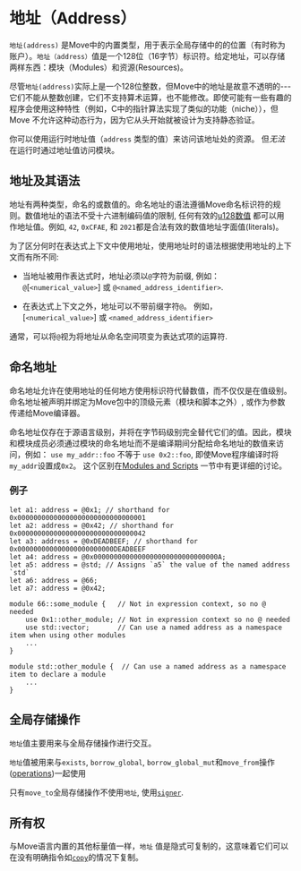 # 地址（Address）

`地址(address)` 是Move中的内置类型，用于表示全局存储中的的位置（有时称为账户）。`地址（address）`值是一个128位（16字节）标识符。给定地址，可以存储两样东西：模块（Modules）和资源(Resources)。

尽管`地址(address)`实际上是一个128位整数，但Move中的地址是故意不透明的---它们不能从整数创建，它们不支持算术运算，也不能修改。即使可能有一些有趣的程序会使用这种特性（例如，C中的指针算法实现了类似的功能（niche）），但 Move 不允许这种动态行为，因为它从头开始就被设计为支持静态验证。

你可以使用运行时地址值（`address` 类型的值）来访问该地址处的资源。 但*无法*在运行时通过地址值访问模块。

## 地址及其语法

地址有两种类型，命名的或数值的。命名地址的语法遵循Move命名标识符的规则。数值地址的语法不受十六进制编码值的限制, 任何有效的[u128数值](./integers.md) 都可以用作地址值。例如, `42`, `0xCFAE`, 和 `2021`都是合法有效的数值地址字面值(literals)。

为了区分何时在表达式上下文中使用地址，使用地址时的语法根据使用地址的上下文而有所不同:

* 当地址被用作表达式时，地址必须以`@`字符为前缀, 例如：`@`[`<numerical_value>`] 或 `@<named_address_identifier>`.

* 在表达式上下文之外，地址可以不带前缀字符`@`。 例如， [`<numerical_value>`] 或 `<named_address_identifier>`

通常，可以将`@`视为将地址从命名空间项变为表达式项的运算符.

## 命名地址

命名地址允许在使用地址的任何地方使用标识符代替数值，而不仅仅是在值级别。命名地址被声明并绑定为Move包中的顶级元素（模块和脚本之外）, 或作为参数传递给Move编译器。

命名地址仅存在于源语言级别，并将在字节码级别完全替代它们的值。因此，模块和模块成员必须通过模块的命名地址而不是编译期间分配给命名地址的数值来访问，例如：
`use my_addr::foo` 不等于 `use 0x2::foo`, 即使Move程序编译时将`my_addr`设置成`0x2`。 这个区别在[Modules and
Scripts](./modules-and-scripts.md) 一节中有更详细的讨论。

### 例子

```move
let a1: address = @0x1; // shorthand for 0x00000000000000000000000000000001
let a2: address = @0x42; // shorthand for 0x00000000000000000000000000000042
let a3: address = @0xDEADBEEF; // shorthand for 0x000000000000000000000000DEADBEEF
let a4: address = @0x0000000000000000000000000000000A;
let a5: address = @std; // Assigns `a5` the value of the named address `std`
let a6: address = @66;
let a7: address = @0x42;

module 66::some_module {   // Not in expression context, so no @ needed
    use 0x1::other_module; // Not in expression context so no @ needed
    use std::vector;       // Can use a named address as a namespace item when using other modules
    ...
}

module std::other_module {  // Can use a named address as a namespace item to declare a module
    ...
}
```

## 全局存储操作

`地址`值主要用来与全局存储操作进行交互。

`地址`值被用来与`exists`, `borrow_global`, `borrow_global_mut`和`move_from`操作([operations](./global-storage-operators.md))一起使用

只有`move_to`全局存储操作不使用`地址`, 使用[`signer`](./signer.md).

## 所有权
与Move语言内置的其他标量值一样，`地址` 值是隐式可复制的，这意味着它们可以在没有明确指令如[`copy`](./variables.md#move-and-copy)的情况下复制。




